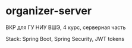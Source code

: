 # organizer-server
ВКР для ГУ НИУ ВШЭ, 4 курс, серверная часть

Stack: Spring Boot, Spring Security, JWT tokens
